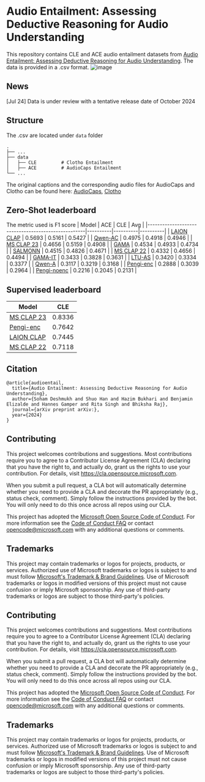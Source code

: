 # Audio Entailment: Assessing Deductive Reasoning for Audio Understanding
This repository contains CLE and ACE audio entailment datasets from [Audio Entailment: Assessing Deductive Reasoning for Audio Understanding](https://arxiv.org/abs/2309.07372). The data is provided in a .csv format. 
![image](https://github.com/user-attachments/assets/e24991c6-4db1-49e8-8bf6-5248fbbc7780)

## News
[Jul 24] Data is under review with a tentative release date of October 2024

## Structure
The .csv are located under `data` folder

    .
    ├── ...
    ├── data              
    │   ├── CLE         # Clotho Entailment
    │   ├── ACE         # AudioCaps Entailment
    └── ...

The original captions and the corresponding audio files for AudioCaps and Clotho can be found here: [AudioCaps](https://github.com/cdjkim/audiocaps), [Clotho](https://zenodo.org/record/4783391)

## Zero-Shot leaderboard
The metric used is F1 score
|                        Model                       |    ACE   |    CLE   |    Avg   |
|----------------------------------------------------|----------|----------|----------|
| [LAION CLAP](https://github.com/LAION-AI/CLAP)     |  0.5693  |  0.5161  |  0.5427  |
| [Qwen-AC](https://github.com/QwenLM/Qwen-Audio)    |  0.4975  |  0.4918  |  0.4946  |
| [MS CLAP 23](https://github.com/microsoft/CLAP)    |  0.4656  |  0.5159  |  0.4908  |
| [GAMA](https://github.com/Sreyan88/GAMA)           |  0.4534  |  0.4933  |  0.4734  |
| [SALMONN](https://github.com/bytedance/SALMONN)    |  0.4515  |  0.4826  |  0.4671  |
| [MS CLAP 22](https://github.com/microsoft/CLAP)    |  0.4332  |  0.4656  |  0.4494  |
| [GAMA-IT](https://github.com/Sreyan88/GAMA)        |  0.3433  |  0.3828  |  0.3631  |
| [LTU-AS](https://github.com/YuanGongND/ltu)        |  0.3420  |  0.3334  |  0.3377  |
| [Qwen-A](https://github.com/QwenLM/Qwen-Audio)     |  0.3117  |  0.3219  |  0.3168  |
| [Pengi-enc](https://github.com/microsoft/Pengi)    |  0.2888  |  0.3039  |  0.2964  |
| [Pengi-noenc](https://github.com/microsoft/Pengi)  |  0.2216  |  0.2045  |  0.2131  |

## Supervised leaderboard
|                        Model                       |    CLE   | 
|----------------------------------------------------|----------|
| [MS CLAP 23](https://github.com/microsoft/CLAP)    |  0.8336  | 
| [Pengi-enc](https://github.com/microsoft/Pengi)    |  0.7642  | 
| [LAION CLAP](https://github.com/LAION-AI/CLAP)     |  0.7445  | 
| [MS CLAP 22](https://github.com/microsoft/CLAP)    |  0.7118  | 

## Citation
```
@article{audioentail,
  title={Audio Entailment: Assessing Deductive Reasoning for Audio Understanding},
  author={Soham Deshmukh and Shuo Han and Hazim Bukhari and Benjamin Elizalde and Hannes Gamper and Rita Singh and Bhiksha Raj},
  journal={arXiv preprint arXiv:},
  year={2024}
}
```

## Contributing

This project welcomes contributions and suggestions.  Most contributions require you to agree to a
Contributor License Agreement (CLA) declaring that you have the right to, and actually do, grant us
the rights to use your contribution. For details, visit https://cla.opensource.microsoft.com.

When you submit a pull request, a CLA bot will automatically determine whether you need to provide
a CLA and decorate the PR appropriately (e.g., status check, comment). Simply follow the instructions
provided by the bot. You will only need to do this once across all repos using our CLA.

This project has adopted the [Microsoft Open Source Code of Conduct](https://opensource.microsoft.com/codeofconduct/).
For more information see the [Code of Conduct FAQ](https://opensource.microsoft.com/codeofconduct/faq/) or
contact [opencode@microsoft.com](mailto:opencode@microsoft.com) with any additional questions or comments.

## Trademarks

This project may contain trademarks or logos for projects, products, or services. Authorized use of Microsoft 
trademarks or logos is subject to and must follow 
[Microsoft's Trademark & Brand Guidelines](https://www.microsoft.com/en-us/legal/intellectualproperty/trademarks/usage/general).
Use of Microsoft trademarks or logos in modified versions of this project must not cause confusion or imply Microsoft sponsorship.
Any use of third-party trademarks or logos are subject to those third-party's policies.


## Contributing

This project welcomes contributions and suggestions.  Most contributions require you to agree to a
Contributor License Agreement (CLA) declaring that you have the right to, and actually do, grant us
the rights to use your contribution. For details, visit https://cla.opensource.microsoft.com.

When you submit a pull request, a CLA bot will automatically determine whether you need to provide
a CLA and decorate the PR appropriately (e.g., status check, comment). Simply follow the instructions
provided by the bot. You will only need to do this once across all repos using our CLA.

This project has adopted the [Microsoft Open Source Code of Conduct](https://opensource.microsoft.com/codeofconduct/).
For more information see the [Code of Conduct FAQ](https://opensource.microsoft.com/codeofconduct/faq/) or
contact [opencode@microsoft.com](mailto:opencode@microsoft.com) with any additional questions or comments.

## Trademarks

This project may contain trademarks or logos for projects, products, or services. Authorized use of Microsoft 
trademarks or logos is subject to and must follow 
[Microsoft's Trademark & Brand Guidelines](https://www.microsoft.com/en-us/legal/intellectualproperty/trademarks/usage/general).
Use of Microsoft trademarks or logos in modified versions of this project must not cause confusion or imply Microsoft sponsorship.
Any use of third-party trademarks or logos are subject to those third-party's policies.
